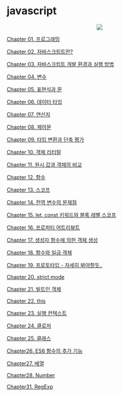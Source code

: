# javascript
<div align="center">
<img src="https://images.velog.io/images/hustle-dev/post/9a376a17-0fb6-4689-9553-4e454ce1b3ca/%E1%84%86%E1%85%A9%E1%84%83%E1%85%A5%E1%86%AB%20%E1%84%8C%E1%85%A1%E1%84%87%E1%85%A1%E1%84%89%E1%85%B3%E1%84%8F%E1%85%B3%E1%84%85%E1%85%B5%E1%86%B8%E1%84%90%E1%85%B3.png">
</div>

[Chapter 01. 프로그래밍](https://www.notion.so/moondongmin/Chapter-01-f16e71341d7d488fbe525af0dcfe162d)

[Chapter 02. 자바스크립트란?](https://www.notion.so/Chapter-02-8fbc738e7bfa4ab7862a7edf9b342e1b?pvs=21)

[Chapter 03. 자바스크립트 개발 환경과 실행 방법](https://www.notion.so/Chapter-03-4b10459bf4414f208d58498a14deb77d?pvs=21)

[Chapter 04. 변수](https://www.notion.so/Chapter-04-df58fd3815ad4eae99c073e82bd93733?pvs=21)

[Chapter 05. 표현식과 문](https://www.notion.so/Chapter-05-6dbfed6979b84cb0863c8d627814c247?pvs=21)

[Chapter 06.  데이터 타입](https://www.notion.so/Chapter-06-a44013bed5bc4f8882adb11e845ecf15?pvs=21)

[Chapter 07. 연산자](https://www.notion.so/Chapter-07-1fa3256b9e2541d3ac52f92757e26834?pvs=21)

[Chapter 08. 제어문](https://www.notion.so/Chapter-08-32ae948dd180479e9c45399405cfb5c3?pvs=21)

[Chapter 09. 타입 변환과 단축 평가](https://www.notion.so/Chapter-09-568e050b1c964360b95cfc42b5919bd5?pvs=21)

[Chapter 10. 객체 리터럴](https://www.notion.so/Chapter-10-aec37ae1ec3a489aafa40d8bcf21c694?pvs=21)

[Chapter 11. 원시 값과 객체의 비교](https://www.notion.so/Chapter-11-4317e6d7114a4898825d9bd70e6911e8?pvs=21)

[Chapter 12. 함수](https://www.notion.so/Chapter-12-ca2654cf26ea4b3ab51dcea8b4931669?pvs=21)

[Chapter 13. 스코프](https://www.notion.so/Chapter-13-2b25c45d5dd24d8fa8cfe17e0ca6a7ca?pvs=21)

[Chapter 14. 전역 변수의 문제점](https://www.notion.so/Chapter-14-b0b437afb42b4ccfb07714dc27ae3921?pvs=21)

[Chapter 15. let, const 키워드와 블록 레벨 스코프](https://www.notion.so/Chapter-15-let-const-f7880736af9d4dc7810b583fdf6699d6?pvs=21)

[Chapter 16. 프로퍼티 어트리뷰트](https://www.notion.so/Chapter-16-08290810b2354b14a5097edcf116dde6?pvs=21)

[Chapter 17. 생성자 함수에 의한 객체 생성](https://www.notion.so/Chapter-17-7c2b81e5f2454304a1c76065e8b3d98c?pvs=21)

[Chapter 18. 함수와 일급 객체](https://www.notion.so/Chapter-18-ae0c6bd5d2f84e9183d8607a726d23b4?pvs=21)

[Chapter 19. 프로토타입 - 자세히 봐야할듯..](https://www.notion.so/Chapter-19-ba321af130f847068375b75bc5412fbc?pvs=21)

[Chapter 20. strict mode](https://www.notion.so/moondongmin/Chapter-20-strict-mode-393cec47803740dcb15c1cf420a963c1)

[Chapter 21. 빌트인 객체](https://www.notion.so/moondongmin/Chapter-21-95dc3281f292457087a56a635496064e)

[Chapter 22. this](https://www.notion.so/moondongmin/Chapter-22-this-8e9d9ddcedcd4459a3e48acf72571309)

[Chapter 23. 실행 컨텍스트](https://www.notion.so/moondongmin/Chapter-23-d7e86f0ff2154ef580031a202988684c)

[Chapter 24. 클로저](https://www.notion.so/moondongmin/Chapter24-a2f6abaf43f14b02889efee9fa6cb113)

[Chapter 25. 클래스](https://www.notion.so/moondongmin/Chapter25-6d6748cd03a44dee9827ca21fa2a8cb2)

[Chapter26. ES6 함수의 추가 기능](https://www.notion.so/moondongmin/Chapter26-ES6-926645ac4ee14b38a8502143172f510c)

[Chapter27. 배열](https://www.notion.so/moondongmin/Chapter27-234650bf3478451189fe6ba4df421850)

[Chapter28. Number](https://www.notion.so/moondongmin/Chapter28-Number-2ba3614203db4443bd577e595207a850)

[Chapter31. RegExp](https://www.notion.so/moondongmin/Chapter31-RegExp-2a371dd67ceb4a5a914be7ab7ecb2aa5)

